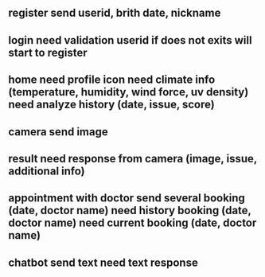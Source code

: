 register
send userid, brith date, nickname
---
login
need validation userid if does not exits will start to register
---
home
need profile icon
need climate info (temperature, humidity, wind force, uv density)
need analyze history (date, issue, score)
---
camera
send image
---
result
need response from camera (image, issue, additional info)
---
appointment with doctor
send several booking (date, doctor name)
need history booking (date, doctor name)
need current booking (date, doctor name)
---
chatbot
send text
need text response
---


